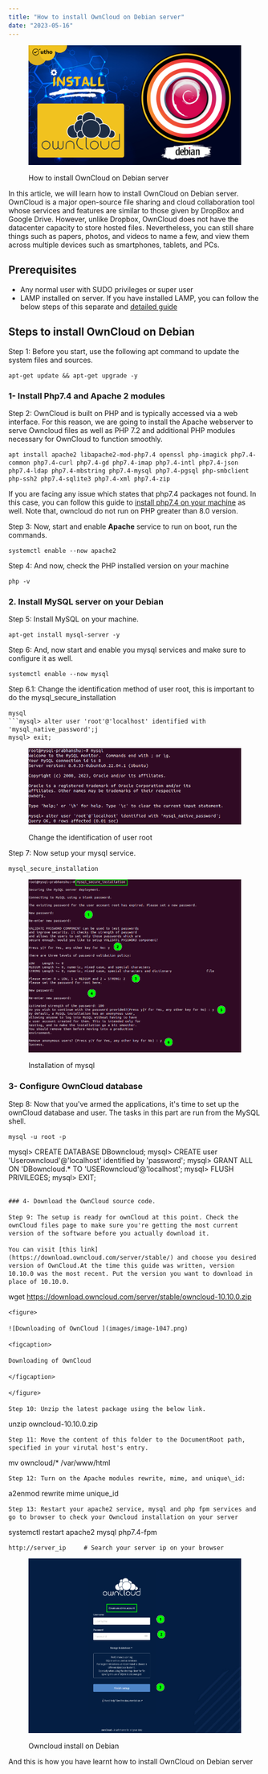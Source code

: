 ```yaml
---
title: "How to install OwnCloud on Debian server"
date: "2023-05-16"
---
```


<figure>

![How to install OwnCloud on Debian server](images/How-to-install-OwnCloud-on-Debian-server.png)

<figcaption>

How to install OwnCloud on Debian server

</figcaption>

</figure>

In this article, we will learn how to install OwnCloud on Debian server. OwnCloud is a major open-source file sharing and cloud collaboration tool whose services and features are similar to those given by DropBox and Google Drive. However, unlike Dropbox, OwnCloud does not have the datacenter capacity to store hosted files. Nevertheless, you can still share things such as papers, photos, and videos to name a few, and view them across multiple devices such as smartphones, tablets, and PCs.

## Prerequisites

- Any normal user with SUDO privileges or super user
- LAMP installed on server. If you have installed LAMP, you can follow the below steps of this separate and [detailed guide](https://utho.com/docs/tutorial/how-to-install-lamp-on-ubuntu-18-10/)

## Steps to install OwnCloud on Debian

Step 1: Before you start, use the following apt command to update the system files and sources.

```
apt-get update && apt-get upgrade -y
```
### 1- Install Php7.4 and Apache 2 modules

Step 2: OwnCloud is built on PHP and is typically accessed via a web interface. For this reason, we are going to install the Apache webserver to serve Owncloud files as well as PHP 7.2 and additional PHP modules necessary for OwnCloud to function smoothly.

```
apt install apache2 libapache2-mod-php7.4 openssl php-imagick php7.4-common php7.4-curl php7.4-gd php7.4-imap php7.4-intl php7.4-json php7.4-ldap php7.4-mbstring php7.4-mysql php7.4-pgsql php-smbclient php-ssh2 php7.4-sqlite3 php7.4-xml php7.4-zip
```
If you are facing any issue which states that php7.4 packages not found. In this case, you can follow this guide to [install php7.4 on your machine](https://utho.com/docs/tutorial/install-multiple-version-of-php-on-ubuntu-server/) as well. Note that, owncloud do not run on PHP greater than 8.0 version.

Step 3: Now, start and enable **Apache** service to run on boot, run the commands.

```
systemctl enable --now apache2
```
Step 4: And now, check the PHP installed version on your machine

```
php -v
```
### 2\. Install MySQL server on your Debian

Step 5: Install MySQL on your machine.

```
apt-get install mysql-server -y
```
Step 6: And, now start and enable you mysql services and make sure to configure it as well.

```
systemctl enable --now mysql
```
Step 6.1: Change the identification method of user root, this is important to do the mysql\_secure\_installation

```
mysql
```mysql> alter user 'root'@'localhost' identified with 'mysql_native_password';j
mysql> exit;
```

<figure>

![Change the identification of user root](images/image-1045.png)

<figcaption>

Change the identification of user root

</figcaption>

</figure>

Step 7: Now setup your mysql service.

```
mysql_secure_installation
```
<figure>

![Installation of mysql](images/image-1046.png)

<figcaption>

Installation of mysql

</figcaption>

</figure>

### 3- Configure OwnCloud database

Step 8: Now that you've armed the applications, it's time to set up the ownCloud database and user. The tasks in this part are run from the MySQL shell.

```
mysql -u root -p
```
mysql>  CREATE DATABASE DBowncloud;
mysql>  CREATE user 'Userowncloud'@'localhost' identified by 'password';
mysql>  GRANT ALL ON 'DBowncloud.* TO 'USERowncloud'@'localhost';
mysql>  FLUSH PRIVILEGES;
mysql>  EXIT;
```

### 4- Download the OwnCloud source code.

Step 9: The setup is ready for ownCloud at this point. Check the ownCloud files page to make sure you're getting the most current version of the software before you actually download it.

You can visit [this link](https://download.owncloud.com/server/stable/) and choose you desired version of OwnCloud.At the time this guide was written, version 10.10.0 was the most recent. Put the version you want to download in place of 10.10.0.

```
wget https://download.owncloud.com/server/stable/owncloud-10.10.0.zip
```
<figure>

![Downloading of OwnCloud ](images/image-1047.png)

<figcaption>

Downloading of OwnCloud

</figcaption>

</figure>

Step 10: Unzip the latest package using the below link.

```
unzip owncloud-10.10.0.zip
```
Step 11: Move the content of this folder to the DocumentRoot path, specified in your virutal host's entry.

```
mv owncloud/* /var/www/html
```
Step 12: Turn on the Apache modules rewrite, mime, and unique\_id:

```
a2enmod rewrite mime unique_id
```
Step 13: Restart your apache2 service, mysql and php fpm services and go to browser to check your Owncloud installation on your server

```
systemctl restart apache2 mysql php7.4-fpm
```
http://server_ip     # Search your server ip on your browser
```

<figure>

![Owncloud install on Ubuntu  |Owncloud installed on Ubuntu | ](images/image-1048.png)

<figcaption>

Owncloud install on Debian

</figcaption>

</figure>

And this is how you have learnt how to install OwnCloud on Debian server
